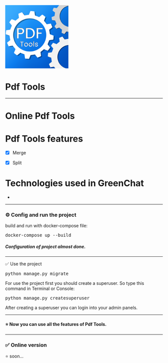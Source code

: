 <img src="https://github.com/MohammadOshkooh/PdfTools/blob/master/static/icon/icon.png?raw=true" alt="GreenChat" width="40%">


<h1>Pdf Tools</h1>

  <hr>


# Online Pdf Tools 


# Pdf Tools features 
- [X] Merge
- [X] Split


# Technologies used in GreenChat

<ul>
  <li></li>
</ul>

<hr>

<h3>
⚙️ Config and run the project
</h3>

<p>
build and run with docker-compose file:
</p>
<pre>
docker-compose up --build
</pre>
<p>

<h5>
Configuration of project almost done.
</h5>

<hr>

✅ Use the project
</h3>

<pre>
python manage.py migrate
</pre>


<p>
For use the project first you should create a superuser. So type this command in Terminal or Console:
</p>
<pre>
python manage.py createsuperuser
</pre>
<p>
After creating a superuser you can login into your admin panels.
</p>

<hr>
<h4>
⭐️ Now you can use all the features of Pdf Tools.
</h4>

<hr/>
<h3>
✅ Online version
</h3>
<p>⭐️ soon...</p>



